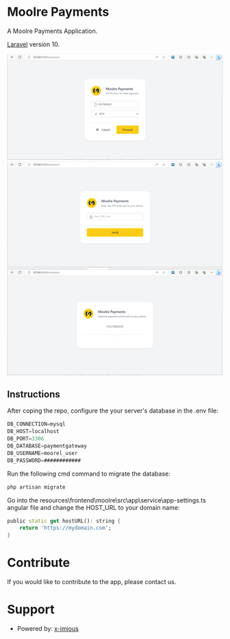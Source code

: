 # Moolre Payments

A Moolre Payments Application.

[Laravel](https://laravel.com) version 10.

<img src="readme_pics/screenshot-01.png" />

<img src="readme_pics/screenshot-02.png" />

<img src="readme_pics/screenshot-03.png" />

## Instructions
After coping the repo, configure the your server's database in the .env file:
```dart
DB_CONNECTION=mysql
DB_HOST=localhost
DB_PORT=3306
DB_DATABASE=paymentgateway
DB_USERNAME=moorel_user
DB_PASSWORD=############
```

Run the following cmd command to migrate the database:
```dart
php artisan migrate
```

Go into the resources\frontend\moolre\src\app\service\app-settings.ts angular file and change the HOST_URL to your domain name:
```dart
public static get hostURL(): string {
    return 'https://mydomain.com';
}
```



# Contribute

If you would like to contribute to the app, please contact us.



# Support

* Powered by: [x-imious](https://x-imious.ml)
